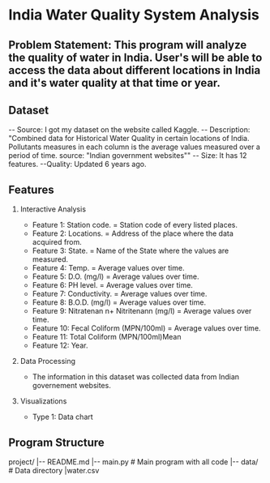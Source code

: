 # India Water Quality System Analysis

## Problem Statement: This program will analyze the quality of water in India. User's will be able to access the data about different locations in India and it's water quality at that time or year. 

## Dataset
-- Source: I got my dataset on the website called Kaggle.
-- Description: "Combined data for Historical Water Quality in certain locations of India. Pollutants measures in each column is the average values measured over a period of time. source: "Indian government websites""
-- Size: It has 12 features.
--Quality: Updated 6 years ago.

## Features
1. Interactive Analysis
   - Feature 1: Station code. = Station code of every listed places.
   - Feature 2: Locations. = Address of the place where the data acquired from.
   - Feature 3: State. = Name of the State where the values are measured.
   - Feature 4: Temp. = Average values over time.
   - Feature 5: D.O. (mg/l) = Average values over time.
   - Feature 6: PH level. = Average values over time.
   - Feature 7: Conductivity. = Average values over time.
   - Feature 8: B.O.D. (mg/l) = Average values over time.
   - Feature 9: Nitratenan n+ Nitritenann (mg/l) = Average values over time.
   - Feature 10: Fecal Coliform (MPN/100ml) = Average values over time.
   - Feature 11: Total Coliform (MPN/100ml)Mean
   - Feature 12: Year.

2. Data Processing
   - The information in this dataset was collected data from Indian governement websites.

3. Visualizations
   - Type 1: Data chart

## Program Structure
project/
|-- README.md
|-- main.py      # Main program with all code
|-- data/        # Data directory
    |water.csv
